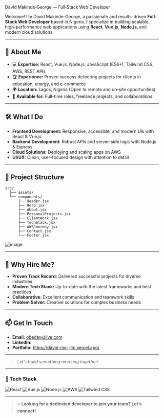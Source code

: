 David Makinde‑George — Full‑Stack Web Developer

Welcome! I’m David Makinde-George, a passionate and results-driven **Full-Stack Web Developer** based in Nigeria. I specialize in building scalable, high-performance web applications using **React**, **Vue.js**, **Node.js**, and modern cloud solutions.

---

## 🚀 About Me

- 💻 **Expertise:** React, Vue.js, Node.js, JavaScript (ES6+), Tailwind CSS, AWS, REST APIs
- 🏆 **Experience:** Proven success delivering projects for clients in education, energy, and e-commerce
- 🌍 **Location:** Lagos, Nigeria (Open to remote and on-site opportunities)
- 🤝 **Available for:** Full-time roles, freelance projects, and collaborations

---

## 🛠️ What I Do

- **Frontend Development:** Responsive, accessible, and modern UIs with React & Vue.js
- **Backend Development:** Robust APIs and server-side logic with Node.js & Express
- **Cloud Solutions:** Deploying and scaling apps on AWS
- **UI/UX:** Clean, user-focused design with attention to detail

---

## 📂 Project Structure

```
src/
  ├── assets/
  └── components/
      ├── Header.jsx
      ├── Hero.jsx
      ├── About.jsx
      ├── PersonalProjects.jsx
      ├── ClientWork.jsx
      ├── TechStack.jsx
      ├── AWSJourney.jsx
      ├── Contact.jsx
      └── Footer.jsx
```
![image](https://github.com/user-attachments/assets/1caf7fe4-96cf-4ca0-a04b-8209a04a96ec)

---

## 🌟 Why Hire Me?

- **Proven Track Record:** Delivered successful projects for diverse industries
- **Modern Tech Stack:** Up-to-date with the latest frameworks and best practices
- **Collaborative:** Excellent communication and teamwork skills
- **Problem Solver:** Creative solutions for complex business needs

---

## 📫 Get In Touch

- **Email:** obedav@live.com
- **LinkedIn:** 
- **Portfolio:** https://david-mg-jllm.vercel.app/

---

> *Let’s build something amazing together!*

---

### 📝 Tech Stack

![React](https://img.shields.io/badge/-React-61DAFB?logo=react&logoColor=white&style=flat)
![Vue.js](https://img.shields.io/badge/-Vue.js-4FC08D?logo=vue.js&logoColor=white&style=flat)
![Node.js](https://img.shields.io/badge/-Node.js-339933?logo=node.js&logoColor=white&style=flat)
![AWS](https://img.shields.io/badge/-AWS-232F3E?logo=amazon-aws&logoColor=white&style=flat)
![Tailwind CSS](https://img.shields.io/badge/-Tailwind%20CSS-38B2AC?logo=tailwind-css&logoColor=white&style=flat)

---

> ⭐️ **Looking for a dedicated developer to join your team? Let’s connect!**
